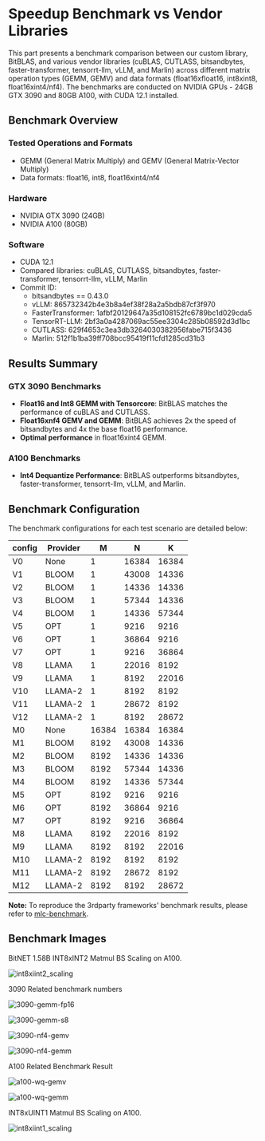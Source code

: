 # Speedup Benchmark vs Vendor Libraries

This part presents a benchmark comparison between our custom library, BitBLAS, and various vendor libraries (cuBLAS, CUTLASS, bitsandbytes, faster-transformer, tensorrt-llm, vLLM, and Marlin) across different matrix operation types (GEMM, GEMV) and data formats (float16xfloat16, int8xint8, float16xint4/nf4). The benchmarks are conducted on NVIDIA GPUs - 24GB GTX 3090 and 80GB A100, with CUDA 12.1 installed.

## Benchmark Overview

### Tested Operations and Formats

- GEMM (General Matrix Multiply) and GEMV (General Matrix-Vector Multiply)
- Data formats: float16, int8, float16xint4/nf4

### Hardware

- NVIDIA GTX 3090 (24GB)
- NVIDIA A100 (80GB)

### Software

- CUDA 12.1
- Compared libraries: cuBLAS, CUTLASS, bitsandbytes, faster-transformer, tensorrt-llm, vLLM, Marlin
- Commit ID:
  - bitsandbytes == 0.43.0
  - vLLM: 865732342b4e3b8a4ef38f28a2a5bdb87cf3f970
  - FasterTransformer: 1afbf20129647a35d108152fc6789bc1d029cda5
  - TensorRT-LLM: 2bf3a0a4287069ac55ee3304c285b08592d3d1bc
  - CUTLASS: 629f4653c3ea3db3264030382956fabe715f3436
  - Marlin: 512f1b1ba39ff708bcc95419f11cfd1285cd31b3

## Results Summary

### GTX 3090 Benchmarks

- **Float16 and Int8 GEMM with Tensorcore**: BitBLAS matches the performance of cuBLAS and CUTLASS.
- **Float16xnf4 GEMV and GEMM**: BitBLAS achieves 2x the speed of bitsandbytes and 4x the base float16 performance.
- **Optimal performance** in float16xint4 GEMM.

### A100 Benchmarks

- **Int4 Dequantize Performance**: BitBLAS outperforms bitsandbytes, faster-transformer, tensorrt-llm, vLLM, and Marlin.

## Benchmark Configuration

The benchmark configurations for each test scenario are detailed below:

<!-- center -->
<div align="center">

<table class="tableizer-table">
<thead><tr class="tableizer-firstrow"><th>config</th><th>Provider</th><th>M</th><th>N</th><th>K</th></tr></thead><tbody>
 <tr><td>V0</td><td>None</td><td>1</td><td>16384</td><td>16384</td></tr>
 <tr><td>V1</td><td>BLOOM</td><td>1</td><td>43008</td><td>14336</td></tr>
 <tr><td>V2</td><td>BLOOM</td><td>1</td><td>14336</td><td>14336</td></tr>
 <tr><td>V3</td><td>BLOOM</td><td>1</td><td>57344</td><td>14336</td></tr>
 <tr><td>V4</td><td>BLOOM</td><td>1</td><td>14336</td><td>57344</td></tr>
 <tr><td>V5</td><td>OPT</td><td>1</td><td>9216</td><td>9216</td></tr>
 <tr><td>V6</td><td>OPT</td><td>1</td><td>36864</td><td>9216</td></tr>
 <tr><td>V7</td><td>OPT</td><td>1</td><td>9216</td><td>36864</td></tr>
 <tr><td>V8</td><td>LLAMA</td><td>1</td><td>22016</td><td>8192</td></tr>
 <tr><td>V9</td><td>LLAMA</td><td>1</td><td>8192</td><td>22016</td></tr>
 <tr><td>V10</td><td>LLAMA-2</td><td>1</td><td>8192</td><td>8192</td></tr>
 <tr><td>V11</td><td>LLAMA-2</td><td>1</td><td>28672</td><td>8192</td></tr>
 <tr><td>V12</td><td>LLAMA-2</td><td>1</td><td>8192</td><td>28672</td></tr>
 <tr><td>M0</td><td>None</td><td>16384</td><td>16384</td><td>16384</td></tr>
 <tr><td>M1</td><td>BLOOM</td><td>8192</td><td>43008</td><td>14336</td></tr>
 <tr><td>M2</td><td>BLOOM</td><td>8192</td><td>14336</td><td>14336</td></tr>
 <tr><td>M3</td><td>BLOOM</td><td>8192</td><td>57344</td><td>14336</td></tr>
 <tr><td>M4</td><td>BLOOM</td><td>8192</td><td>14336</td><td>57344</td></tr>
 <tr><td>M5</td><td>OPT</td><td>8192</td><td>9216</td><td>9216</td></tr>
 <tr><td>M6</td><td>OPT</td><td>8192</td><td>36864</td><td>9216</td></tr>
 <tr><td>M7</td><td>OPT</td><td>8192</td><td>9216</td><td>36864</td></tr>
 <tr><td>M8</td><td>LLAMA</td><td>8192</td><td>22016</td><td>8192</td></tr>
 <tr><td>M9</td><td>LLAMA</td><td>8192</td><td>8192</td><td>22016</td></tr>
 <tr><td>M10</td><td>LLAMA-2</td><td>8192</td><td>8192</td><td>8192</td></tr>
 <tr><td>M11</td><td>LLAMA-2</td><td>8192</td><td>28672</td><td>8192</td></tr>
 <tr><td>M12</td><td>LLAMA-2</td><td>8192</td><td>8192</td><td>28672</td></tr>
</tbody></table>
</div>

**Note:** To reproduce the 3rdparty frameworks' benchmark results, please refer to [mlc-benchmark](https://github.com/LeiWang1999/mlc-benchmark).

## Benchmark Images

BitNET 1.58B INT8xINT2 Matmul BS Scaling on A100.

![int8xiint2_scaling](../images/figures/op_benchmark_a100_int2_scaling.png)

3090 Related benchmark numbers

![3090-gemm-fp16](../images/figures/op_benchmark_3090_fp16_gemm.png)

![3090-gemm-s8](../images/figures/op_benchmark_3090_s8_gemm.png)

![3090-nf4-gemv](../images/figures/op_benchmark_3090_nf4_gemv.png)

![3090-nf4-gemm](../images/figures/op_benchmark_3090_nf4_gemm.png)

A100 Related Benchmark Result

![a100-wq-gemv](../images/figures/op_benchmark_a100_wq_gemv_e8.png)

![a100-wq-gemm](../images/figures/op_benchmark_a100_wq_gemm_e8.png)

INT8xUINT1 Matmul BS Scaling on A100.

![int8xiint1_scaling](../images/figures/op_benchmark_a100_uint1_scaling.png)
